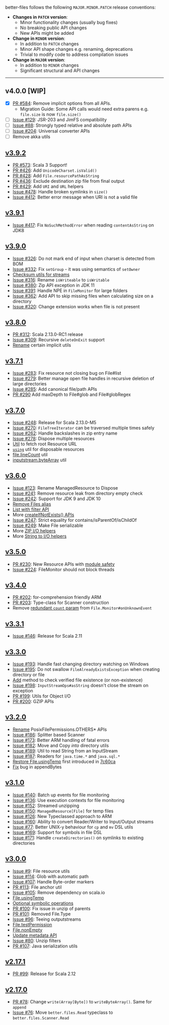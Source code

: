 better-files follows the following `MAJOR.MINOR.PATCH` release conventions:
- **Changes in `PATCH` version**: 
    - Minor functionality changes (usually bug fixes)
    - No breaking public API changes
    - New APIs might be added
- **Change in `MINOR` version**:
    - In addition to `PATCH` changes
    - Minor API shape changes e.g. renaming, deprecations 
    - Trivial to modify code to address compilation issues
- **Change in `MAJOR` version**:
    - In addition to `MINOR` changes
    - Significant structural and API changes
    
-----------

## v4.0.0 [WIP]
* [x] [PR #584](https://github.com/pathikrit/better-files/pull/584): Remove implicit options from all APIs.
  - Migration Guide: Some API calls would need extra parens e.g. `file.size` is now `file.size()`       
* [ ] [Issue #129](https://github.com/pathikrit/better-files/issues/129): JSR-203 and JimFS compatibility
* [ ] [Issue #88](https://github.com/pathikrit/better-files/issues/88): Strongly typed relative and absolute path APIs
* [ ] [Issue #204](https://github.com/pathikrit/better-files/issues/204): Universal converter APIs
* [ ] Remove akka utils

##  [v3.9.2](https://github.com/pathikrit/better-files/releases/tag/v3.9.2)
* [PR #573](https://github.com/pathikrit/better-files/pull/573): Scala 3 Support!
* [PR #426](https://github.com/pathikrit/better-files/pull/426): Add `UnicodeCharset.isValid()`
* [PR #428](https://github.com/pathikrit/better-files/pull/428): Add `File.resourcePathAsString` 
* [PR #436](https://github.com/pathikrit/better-files/pull/436): Exclude destination zip file from final output
* [PR #429](https://github.com/pathikrit/better-files/pull/429): Add `URI` and `URL` helpers
* [Issue #478](https://github.com/pathikrit/better-files/issues/478): Handle broken symlinks in `size()`
* [Issue #412](https://github.com/pathikrit/better-files/issues/412): Better error message when URI is not a valid file 

## [v3.9.1](https://github.com/pathikrit/better-files/releases/tag/v3.9.1)
* [Issue #417](https://github.com/pathikrit/better-files/issues/417): Fix `NoSuchMethodError` when reading `contentAsString` on JDK8 

## [v3.9.0](https://github.com/pathikrit/better-files/releases/tag/v3.9.0)
* [Issue #326](https://github.com/pathikrit/better-files/issues/326): Do not mark end of input when charset is detected from BOM
* [Issue #332](https://github.com/pathikrit/better-files/issues/332): Fix `setGroup` - it was using semantics of `setOwner`
* [Checksum utils for streams](https://github.com/pathikrit/better-files/issues/330)
* [Issue #316](https://github.com/pathikrit/better-files/issues/316): Rename `isWriteable` to `isWritable`
* [Issue #380](https://github.com/pathikrit/better-files/issues/380): Zip API exception in JDK 11
* [Issue #391](https://github.com/pathikrit/better-files/issues/391): Handle NPE in `FileMonitor` for large folders
* [Issue #362](https://github.com/pathikrit/better-files/issues/362): Add API to skip missing files when calculating size on a directory
* [Issue #320](https://github.com/pathikrit/better-files/issues/320): Change extension works when file is not present

## [v3.8.0](https://github.com/pathikrit/better-files/releases/tag/v3.8.0)
* [PR #312](https://github.com/pathikrit/better-files/issues/312): Scala 2.13.0-RC1 release
* [Issue #309](https://github.com/pathikrit/better-files/issues/312): Recursive `deleteOnExit` support
* [Rename](https://github.com/pathikrit/better-files/commit/ae45c6b419a53a7095e3dadccda010eb4d624fc6) certain implicit utils

## [v3.7.1](https://github.com/pathikrit/better-files/releases/tag/v3.7.1)
* [Issue #283](https://github.com/pathikrit/better-files/issues/283): Fix resource not closing bug on File#list
* [Issue #279](https://github.com/pathikrit/better-files/issues/279): Better manage open file handles in recursive deletion of large directories
* [Issue #285](https://github.com/pathikrit/better-files/issues/285): Add canonical file/path APIs
* [PR #290](https://github.com/pathikrit/better-files/pull/290) Add maxDepth to File#glob and File#globRegex

## [v3.7.0](https://github.com/pathikrit/better-files/releases/tag/v3.7.0)
* [Issue #248](https://github.com/pathikrit/better-files/issues/248): Release for Scala 2.13.0-M5
* [Issue #270](https://github.com/pathikrit/better-files/issues/270): `FileTreeIterator` can be traversed multiple times safely
* [Issue #262](https://github.com/pathikrit/better-files/issues/262): Handle backslashes in zip entry name
* [Issue #278](https://github.com/pathikrit/better-files/issues/278): Dispose multiple resources
* [Util](https://github.com/pathikrit/better-files/commit/07f0f69b7a544e74720ac60f0f5921d8a0becc8e) to fetch root Resource URL
* [`using`](https://github.com/pathikrit/better-files/commit/2a7c438ef672d2b414027e96c7fcecc11a9b791b) util for disposable resources
* [file.lineCount](https://github.com/pathikrit/better-files/commit/af315c9b1311c9baeab9b0a70a388e772b6a5eaf) util
* [inputstream.byteArray](https://github.com/pathikrit/better-files/commit/1657d8b30c836059813637a5a0d412d7a924467f) util

## [v3.6.0](https://github.com/pathikrit/better-files/releases/tag/v3.6.0)
* [Issue #123](https://github.com/pathikrit/better-files/issues/233): Rename ManagedResource to Dispose
* [Issue #241](https://github.com/pathikrit/better-files/issues/241): Remove resource leak from directory empty check
* [Issue #242](https://github.com/pathikrit/better-files/issues/242): Support for JDK 9 and JDK 10
* [Remove Files alias](https://github.com/pathikrit/better-files/commit/bfccb5041239bc5413afade4218ec1fb90d3e3d5)
* [List with filter API](https://github.com/pathikrit/better-files/commit/41e521b9a95a7f3ae5affb1a8eb798a0b2358445)
* More [createIfNotExists() APIs](https://github.com/pathikrit/better-files/commit/9c83d8b6c6eeb361eed5ffcf3e0810b207af7939)
* [Issue #247](https://github.com/pathikrit/better-files/issues/247): Strict equality for contains/isParentOf/isChildOf
* [Issue #249](https://github.com/pathikrit/better-files/issues/249): Make File serializable
* More [ZIP I/O helpers](https://github.com/pathikrit/better-files/commit/59c17c60eb22daad4a8690c052169c379fe3d5e3)
* More [String to I/O helpers](https://github.com/pathikrit/better-files/commit/5afb5f1ac58b248582e5cffcd8f32ebb2d91cd83)

## [v3.5.0](https://github.com/pathikrit/better-files/releases/tag/v3.5.0)
* [PR #230](https://github.com/pathikrit/better-files/pull/230): New Resource APIs with [module safety](https://github.com/pathikrit/better-files/pull/227)
* [Issue #224](https://github.com/pathikrit/better-files/issues/224): FileMonitor should not block threads

## [v3.4.0](https://github.com/pathikrit/better-files/releases/tag/v3.4.0)
* [PR #202](https://github.com/pathikrit/better-files/pull/202): for-comprehension friendly ARM
* [PR #203](https://github.com/pathikrit/better-files/pull/203): Type-class for Scanner construction
* Remove [redundant `count` param](https://github.com/pathikrit/better-files/commit/8cc66d0e8ac6517597eeb1db1814903f2256b805) from `File.Monitor#onUnknownEvent`

## [v3.3.1](https://github.com/pathikrit/better-files/releases/tag/v3.3.1)
* [Issue #146](https://github.com/pathikrit/better-files/issues/146): Release for Scala 2.11

## [v3.3.0](https://github.com/pathikrit/better-files/releases/tag/v3.3.0)
* [Issue #193](https://github.com/pathikrit/better-files/issues/193): Handle fast changing directory watching on Windows
* [Issue #195](https://github.com/pathikrit/better-files/issues/195): Do not swallow `FileAlreadyExistsException` when creating directory or file
* [Add](https://github.com/pathikrit/better-files/commit/00f27867ebd0cddec1ace7835dcc2375869fb3ae) method to check verified file existence (or non-existence)
* [Issue #198](https://github.com/pathikrit/better-files/issues/198): `InputStreamOps#asString` doesn't close the stream on exception
* [PR #199](https://github.com/pathikrit/better-files/pull/199): Utils for Object I/O
* [PR #200](https://github.com/pathikrit/better-files/pull/200): GZIP APIs

## [v3.2.0](https://github.com/pathikrit/better-files/releases/tag/v3.2.0)
* [Rename](https://github.com/pathikrit/better-files/commit/ec34a6f843fec941b51bdddafc2e07e5bc0e1cbb) PosixFilePermissions.OTHERS* APIs
* [Issue #186](https://github.com/pathikrit/better-files/issues/186): Splitter based Scanner
* [Issue #173](https://github.com/pathikrit/better-files/issues/173): Better ARM handling of fatal errors
* [Issue #182](https://github.com/pathikrit/better-files/issues/182): Move and Copy *into* directory utils
* [Issue #189](https://github.com/pathikrit/better-files/issues/189): Util to read String from an InputStream
* [Issue #187](https://github.com/pathikrit/better-files/issues/187): Readers for `java.time.*` and `java.sql.*`
* [Restore File.usingTemp](https://github.com/pathikrit/better-files/commit/35184a642245db3d1e41fc02c7bfbec0b19a43bb) first introduced in [7c60ca](https://github.com/pathikrit/better-files/commit/d3522e8da63b55c7d3fa14cc9b0b76acd57c60ca)
* [Fix](https://github.com/pathikrit/better-files/pull/184) bug in appendBytes

## [v3.1.0](https://github.com/pathikrit/better-files/releases/tag/v3.1.0)
* [Issue #140](https://github.com/pathikrit/better-files/issues/140): Batch up events for file monitoring
* [Issue #136](https://github.com/pathikrit/better-files/issues/136): Use execution contexts for file monitoring
* [Issue #152](https://github.com/pathikrit/better-files/issues/152): Streamed unzipping
* [Issue #150](https://github.com/pathikrit/better-files/issues/150): `ManagedResource[File]` for temp files
* [Issue #126](https://github.com/pathikrit/better-files/pull/159): New Typeclassed approach to ARM
* [Issue #160](https://github.com/pathikrit/better-files/issues/160): Ability to convert Reader/Writer to Input/Output streams
* [Issue #77](https://github.com/pathikrit/better-files/issues/77): Better UNIX-y behaviour for `cp` and `mv` DSL utils
* [Issue #169](https://github.com/pathikrit/better-files/issues/169): Support for symbols in file DSL
* [Issue #171](https://github.com/pathikrit/better-files/issues/171): Handle `createDirectories()` on symlinks to existing directories

## [v3.0.0](https://github.com/pathikrit/better-files/releases/tag/v3.0.0)
* [Issue #9](https://github.com/pathikrit/better-files/issues/9): File resource utils
* [Issue #114](https://github.com/pathikrit/better-files/issues/114): Glob with automatic path
* [Issue #107](https://github.com/pathikrit/better-files/issues/107): Handle Byte-order markers
* [PR #113](https://github.com/pathikrit/better-files/pull/113): File anchor util
* [Issue #105](https://github.com/pathikrit/better-files/issues/105): Remove dependency on scala.io
* [File.usingTemp](https://github.com/pathikrit/better-files/commit/d3522e8da63b55c7d3fa14cc9b0b76acd57c60ca)
* [Optional symbolic operations](https://github.com/pathikrit/better-files/issues/102)
* [PR #100](https://github.com/pathikrit/better-files/pull/100): Fix issue in unzip of parents
* [PR #101](https://github.com/pathikrit/better-files/pull/101): Removed File.Type
* [Issue #96](https://github.com/pathikrit/better-files/issues/96): Teeing outputstreams
* [File.testPermission](https://github.com/pathikrit/better-files/commit/7b175c582643790e4d2fd21552e47cc9c615dfbb)
* [File.nonEmpty](https://github.com/pathikrit/better-files/commit/18c9cd51b7b2e503ff4944050ac5119470869e6e)
* [Update metadata API](https://github.com/pathikrit/better-files/commit/c3d65951d80f09b813e158a9e3a1785c622353b3)
* [Issue #80](https://github.com/pathikrit/better-files/issues/80): Unzip filters
* [PR #107](https://github.com/pathikrit/better-files/pull/127): Java serialization utils

## [v2.17.1](https://github.com/pathikrit/better-files/releases/tag/v2.17.1)
* [PR #99](https://github.com/pathikrit/better-files/pull/99): Release for Scala 2.12

## [v2.17.0](https://github.com/pathikrit/better-files/releases/tag/v2.17.0)
* [PR #78](https://github.com/pathikrit/better-files/pull/78): Change `write(Array[Byte])` to `writeByteArray()`. Same for `append`
* [Issue #76](https://github.com/pathikrit/better-files/issues/76): Move `better.files.Read` typeclass to `better.files.Scanner.Read`
